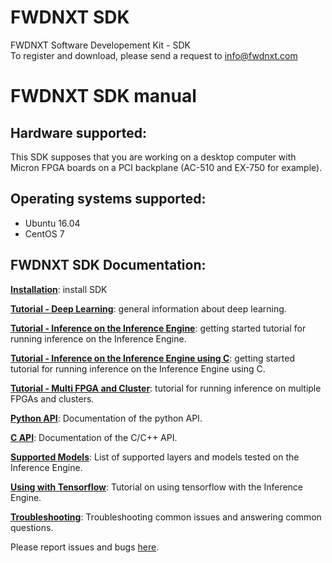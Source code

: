# FWDNXT SDK

FWDNXT Software Developement Kit - SDK  
To register and download, please send a request to info@fwdnxt.com   


# FWDNXT SDK manual

## Hardware supported: 
This SDK supposes that you are working on a desktop computer with Micron FPGA boards on a PCI backplane (AC-510 and EX-750 for example).

## Operating systems supported:
* Ubuntu 16.04
* CentOS 7


## FWDNXT SDK Documentation:

[**Installation**](https://github.com/FWDNXT/SDK/blob/master/Installation.md): install SDK

[**Tutorial - Deep Learning**](https://github.com/FWDNXT/SDK/blob/master/Gettingstarted_DeepLearning.md): general information about deep learning.

[**Tutorial - Inference on the Inference Engine**](https://github.com/FWDNXT/SDK/blob/master/GettingStarted_snowflake.md): getting started tutorial for running inference on the Inference Engine.

[**Tutorial - Inference on the Inference Engine using C**](https://github.com/FWDNXT/SDK/blob/master/GettingStarted_snowflake_in_C.md): getting started tutorial for running inference on the Inference Engine using C.

[**Tutorial - Multi FPGA and Cluster**](https://github.com/FWDNXT/SDK/blob/master/TutorialMultiFPGACluster.md): tutorial for running inference on multiple FPGAs and clusters.

[**Python API**](https://github.com/FWDNXT/SDK/blob/master/PythonAPI.md): Documentation of the python API.

[**C API**](https://github.com/FWDNXT/SDK/blob/master/C%20API.md): Documentation of the C/C++ API.

[**Supported Models**](https://github.com/FWDNXT/SDK/blob/master/Supported_layers.md): List of supported layers and models tested on the Inference Engine.

[**Using with Tensorflow**](https://github.com/FWDNXT/SDK/blob/master/Tensorflow.md): Tutorial on using tensorflow with the Inference Engine.

[**Troubleshooting**](https://github.com/FWDNXT/SDK/blob/master/Troubleshooting.md): Troubleshooting common issues and answering common questions.



Please report issues and bugs [here](https://github.com/FWDNXT/SDK/issues). 


